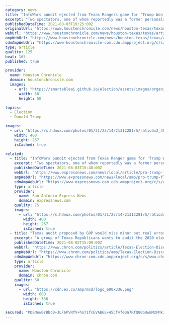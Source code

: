 ```yaml
---
category: news
title: "InfoWars pundit ejected from Texas Rangers game for 'Trump Won' flag"
excerpt: "Two spectators, one of whom reportedly was a former personality on the right-wing radio show InfoWars, hung a banner that read “Trump Won, Save America” from the upper stands during a Texas Rangers game on Sunday."
publishedDateTime: 2021-08-03T19:25:00Z
originalUrl: "https://www.houstonchronicle.com/news/houston-texas/texas/article/pro-trump-flag-texas-rangers-game-ejected-16360984.php"
webUrl: "https://www.houstonchronicle.com/news/houston-texas/texas/article/pro-trump-flag-texas-rangers-game-ejected-16360984.php"
ampWebUrl: "https://www.houstonchronicle.com/news/houston-texas/texas/amp/pro-trump-flag-texas-rangers-game-ejected-16360984.php"
cdnAmpWebUrl: "https://www-houstonchronicle-com.cdn.ampproject.org/c/s/www.houstonchronicle.com/news/houston-texas/texas/amp/pro-trump-flag-texas-rangers-game-ejected-16360984.php"
type: article
quality: 125
heat: 165
published: true

provider:
  name: Houston Chronicle
  domain: houstonchronicle.com
  images:
    - url: "https://smartableai.github.io/election/assets/images/organizations/houstonchronicle.com-50x50.jpg"
      width: 50
      height: 50

topics:
  - Election
  - Donald Trump

images:
  - url: "https://s.hdnux.com/photos/01/21/23/14/21312281/5/ratio3x2_400.jpg"
    width: 400
    height: 267
    isCached: true

related:
  - title: "InfoWars pundit ejected from Texas Ranger game for 'Trump Won' flag"
    excerpt: "Two spectators, one of whom reportedly was a former personality on the right-wing radio show InfoWars, hung a banner that read “Trump Won, Save America” from the upper stands during a Texas Rangers game on Sunday."
    publishedDateTime: 2021-08-03T15:48:00Z
    webUrl: "https://www.expressnews.com/news/local/article/pro-trump-flag-texas-rangers-game-ejected-16360268.php"
    ampWebUrl: "https://www.expressnews.com/news/local/amp/pro-trump-flag-texas-rangers-game-ejected-16360268.php"
    cdnAmpWebUrl: "https://www-expressnews-com.cdn.ampproject.org/c/s/www.expressnews.com/news/local/amp/pro-trump-flag-texas-rangers-game-ejected-16360268.php"
    type: article
    provider:
      name: San Antonio Express-News
      domain: expressnews.com
    quality: 75
    images:
      - url: "https://s.hdnux.com/photos/01/21/23/14/21312281/5/ratio3x2_400.jpg"
        width: 400
        height: 267
        isCached: true
  - title: "Texas audit proposed by GOP would miss minor but real errors that still wouldn't impact Trump's loss"
    excerpt: "A group of Texas Republicans wants to audit the 2020 election results in just the large, mostly Democratic counties across the state. If they get their way, they'll miss many of the real — but minor — errors in the state's vote count."
    publishedDateTime: 2021-08-02T15:09:00Z
    webUrl: "https://www.chron.com/politics/article/Texas-Election-Discrepancies-16357439.php"
    ampWebUrl: "https://www.chron.com/politics/amp/Texas-Election-Discrepancies-16357439.php"
    cdnAmpWebUrl: "https://www-chron-com.cdn.ampproject.org/c/s/www.chron.com/politics/amp/Texas-Election-Discrepancies-16357439.php"
    type: article
    provider:
      name: Houston Chronicle
      domain: chron.com
    quality: 60
    images:
      - url: "https://cdn.ex.co/amp/mcd/logo_600x336.png"
        width: 600
        height: 336
        isCached: true

secured: "PDENew0YBbcB+JLF6PVRfV+ho71fcEVAB6E+45CfvfeDa7RfQ80oUwBMzFMkIL8CGtgO/hZakVgay7q4eXqkml0i0UOOWKFTpLY87jlADBxtXY2yGuQspZeqy7WnYhIaLzaUoAgBeLS8i3CZ9Rte8qNkTGHCJ8a6UadHQElfLq76yF7Jrs2P+REtEP8Yk1yUdzGOWaPzVbmUDx5P9ObEmW63EE0VySBcRdWp3zJ65WHogjZ5uOlbWcHwWGGMEQ0WviTrpFOLzWKh3GhYxQ4G2Lm7eetSpzUXEw7yFaMe5E6gtgqFxx/LTpPiZHjjTUYNcnwIA0/CXzqrxvNZO6ss0ZD0A2b6XCSu686ma+UZEnY=;mw47JhP9BBRoTv9Jgx1sGg=="
---
```


